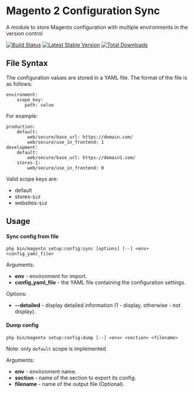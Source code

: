 # Magento 2 Configuration Sync

A module to store Magento configuration with multiple environments in the version control


[![Build Status](https://travis-ci.org/mygento/configsync.svg?branch=v2.3)](https://travis-ci.org/mygento/configsync)
[![Latest Stable Version](https://poser.pugx.org/mygento/module-configsync/v/stable)](https://packagist.org/packages/mygento/module-configsync)
[![Total Downloads](https://poser.pugx.org/mygento/module-configsync/downloads)](https://packagist.org/packages/mygento/module-configsync)

## File Syntax

The configuration values are stored in a YAML file.  The format of the file is as follows:

    environment:
        scope_key:
           path: value

For example:

    production:
        default:
            web/secure/base_url: https://domain.com/
            web/secure/use_in_frontend: 1
    development:
        default:
            web/secure/base_url: https://domain1.com/
        stores-1:
            web/secure/use_in_frontend: 0

Valid scope keys are:

* default
* stores-`$id`
* websites-`$id`

## Usage
#### Sync config from file
    php bin/magento setup:config:sync [options] [--] <env> <config_yaml_file>

 Arguments:
 * **env** - environment for import.
 * **config_yaml_file** - the YAML file containing the configuration settings.

 Options:
 * **--detailed** - display detailed information (1 - display, otherwise - not display).

#### Dump config
    php bin/magento setup:config:dump [--] <env> <section> <filename>

Note: only `default` scope is implemented 

 Arguments:
 * **env** - environment name.
 * **section** - name of the section to export its config.
 * **filename** - name of the output file (Optional).
